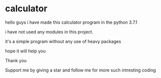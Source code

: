 # calculator
hello guys i have made this calculator program in the python 3.7.1

i have not used any modules in  this project.

it's a simple program without any use of heavy packages

hope it will help you 

Thank you 

Support me by giving a star and follow me for more such intresting coding
